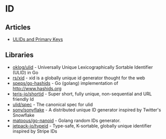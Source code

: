 # ID

## Articles
- [ULIDs and Primary Keys](https://blog.daveallie.com/ulid-primary-keys)


## Libraries
- [oklog/ulid](https://github.com/oklog/ulid) - Universally Unique Lexicographically Sortable Identifier (ULID) in Go
- [rs/xid](https://github.com/rs/xid) - xid is a globally unique id generator thought for the web
- [speps/go-hashids](https://github.com/speps/go-hashids) - Go (golang) implementation of http://www.hashids.org
- [teris-io/shortid](https://github.com/teris-io/shortid) - Super short, fully unique, non-sequential and URL friendly Id
- [ulid/spec](https://github.com/ulid/spec) - The canonical spec for ulid
- [sony/sonyflake](https://github.com/sony/sonyflake) - A distributed unique ID generator inspired by Twitter's Snowflake
- [matoous/go-nanoid](https://github.com/matoous/go-nanoid) - Golang random IDs generator.
- [jetpack-io/typeid](https://github.com/jetpack-io/typeid) - Type-safe, K-sortable, globally unique identifier inspired by Stripe IDs